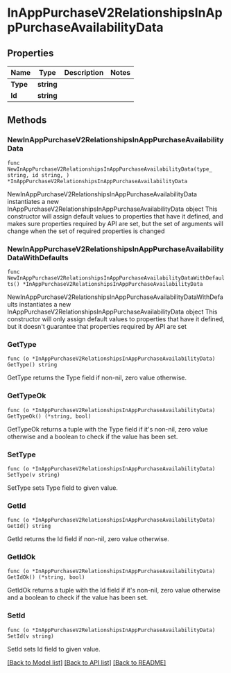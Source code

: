 # InAppPurchaseV2RelationshipsInAppPurchaseAvailabilityData

## Properties

Name | Type | Description | Notes
------------ | ------------- | ------------- | -------------
**Type** | **string** |  | 
**Id** | **string** |  | 

## Methods

### NewInAppPurchaseV2RelationshipsInAppPurchaseAvailabilityData

`func NewInAppPurchaseV2RelationshipsInAppPurchaseAvailabilityData(type_ string, id string, ) *InAppPurchaseV2RelationshipsInAppPurchaseAvailabilityData`

NewInAppPurchaseV2RelationshipsInAppPurchaseAvailabilityData instantiates a new InAppPurchaseV2RelationshipsInAppPurchaseAvailabilityData object
This constructor will assign default values to properties that have it defined,
and makes sure properties required by API are set, but the set of arguments
will change when the set of required properties is changed

### NewInAppPurchaseV2RelationshipsInAppPurchaseAvailabilityDataWithDefaults

`func NewInAppPurchaseV2RelationshipsInAppPurchaseAvailabilityDataWithDefaults() *InAppPurchaseV2RelationshipsInAppPurchaseAvailabilityData`

NewInAppPurchaseV2RelationshipsInAppPurchaseAvailabilityDataWithDefaults instantiates a new InAppPurchaseV2RelationshipsInAppPurchaseAvailabilityData object
This constructor will only assign default values to properties that have it defined,
but it doesn't guarantee that properties required by API are set

### GetType

`func (o *InAppPurchaseV2RelationshipsInAppPurchaseAvailabilityData) GetType() string`

GetType returns the Type field if non-nil, zero value otherwise.

### GetTypeOk

`func (o *InAppPurchaseV2RelationshipsInAppPurchaseAvailabilityData) GetTypeOk() (*string, bool)`

GetTypeOk returns a tuple with the Type field if it's non-nil, zero value otherwise
and a boolean to check if the value has been set.

### SetType

`func (o *InAppPurchaseV2RelationshipsInAppPurchaseAvailabilityData) SetType(v string)`

SetType sets Type field to given value.


### GetId

`func (o *InAppPurchaseV2RelationshipsInAppPurchaseAvailabilityData) GetId() string`

GetId returns the Id field if non-nil, zero value otherwise.

### GetIdOk

`func (o *InAppPurchaseV2RelationshipsInAppPurchaseAvailabilityData) GetIdOk() (*string, bool)`

GetIdOk returns a tuple with the Id field if it's non-nil, zero value otherwise
and a boolean to check if the value has been set.

### SetId

`func (o *InAppPurchaseV2RelationshipsInAppPurchaseAvailabilityData) SetId(v string)`

SetId sets Id field to given value.



[[Back to Model list]](../README.md#documentation-for-models) [[Back to API list]](../README.md#documentation-for-api-endpoints) [[Back to README]](../README.md)


